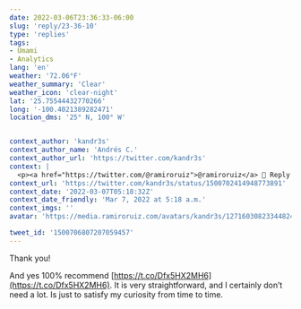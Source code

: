 ```yaml
---
date: 2022-03-06T23:36:33-06:00
slug: 'reply/23-36-10'
type: 'replies'
tags:
- Umami
- Analytics
lang: 'en'
weather: '72.06°F'
weather_summary: 'Clear'
weather_icon: 'clear-night'
lat: '25.75544432770266'
long: '-100.4021389282471'
location_dms: '25° N, 100° W'


context_author: 'kandr3s'
context_author_name: 'Andrés C.'
context_author_url: 'https://twitter.com/kandr3s'
context: |
  <p><a href="https://twitter.com/@ramiroruiz">@ramiroruiz</a> 💬 Reply to <a href="https://twitter.com/@ramiroruiz">@ramiroruiz</a>::</p><p>&gt; Couple months ago, worse thing for me is that I was stuck in the “Figma (design) phase” thankfully I recently changed my approach and shipped an MVP version and I’m still tweaking it but I’m more happy now.</p><p>&gt;</p><p>&gt; — **Ramiro… <a href="https://t.co/hsj1Ox0M8a">https://t.co/hsj1Ox0M8a</a> </p>
context_url: 'https://twitter.com/kandr3s/status/1500702414948773891'
context_date: '2022-03-07T05:18:32Z'
context_date_friendly: 'Mar 7, 2022 at 5:18 a.m.'
context_imgs: ''
avatar: 'https://media.ramiroruiz.com/avatars/kandr3s/1271603082334482432/_iBUPDT7_bigger.png'

tweet_id: '1500706807207059457'
---
```

Thank you! 

And yes 100% recommend [https://t.co/Dfx5HX2MH6](https://t.co/Dfx5HX2MH6). It is very straightforward, and I certainly don’t need a lot. Is just to satisfy my curiosity from time to time.